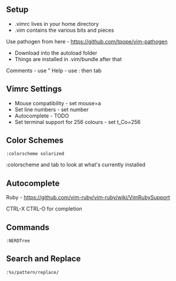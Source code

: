Setup
-----

* .vimrc lives in your home directory
* .vim contains the various bits and pieces 

Use pathogen from here - https://github.com/tpope/vim-pathogen
* Download into the autoload folder
* Things are installed in .vim/bundle after that

Comments - use "
Help - use : then tab    

Vimrc Settings
--------------

* Mouse compatibility - set mouse=a
* Set line numbers - set number
* Autocomplete - TODO
* Set terminal support for 256 colours - set t_Co=256
    
Color Schemes
-------------

    :colorscheme solarized
    
:colorscheme and tab to look at what's currently installed

Autocomplete
------------

Ruby - https://github.com/vim-ruby/vim-ruby/wiki/VimRubySupport

CTRL-X CTRL-O for completion

Commands
--------

    :NERDTree

Search and Replace
------------------

    :%s/pattern/replace/
